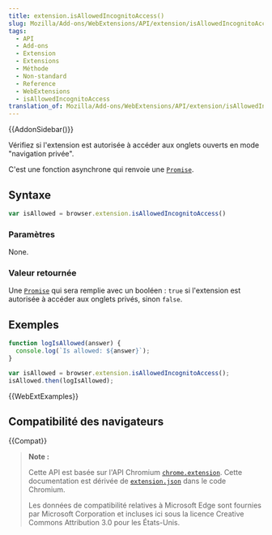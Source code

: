```yaml
---
title: extension.isAllowedIncognitoAccess()
slug: Mozilla/Add-ons/WebExtensions/API/extension/isAllowedIncognitoAccess
tags:
  - API
  - Add-ons
  - Extension
  - Extensions
  - Méthode
  - Non-standard
  - Reference
  - WebExtensions
  - isAllowedIncognitoAccess
translation_of: Mozilla/Add-ons/WebExtensions/API/extension/isAllowedIncognitoAccess
---
```


{{AddonSidebar()}}

Vérifiez si l'extension est autorisée à accéder aux onglets ouverts en mode "navigation privée".

C'est une fonction asynchrone qui renvoie une [`Promise`](/fr/docs/Web/JavaScript/Reference/Objets_globaux/Promise).

## Syntaxe

```js
var isAllowed = browser.extension.isAllowedIncognitoAccess()
```

### Paramètres

None.

### Valeur retournée

Une [`Promise`](/fr/docs/Web/JavaScript/Reference/Objets_globaux/Promise) qui sera remplie avec un booléen : `true` si l'extension est autorisée à accéder aux onglets privés, sinon `false`.

## Exemples

```js
function logIsAllowed(answer) {
  console.log(`Is allowed: ${answer}`);
}

var isAllowed = browser.extension.isAllowedIncognitoAccess();
isAllowed.then(logIsAllowed);
```

{{WebExtExamples}}

## Compatibilité des navigateurs

{{Compat}}

> **Note :**
>
> Cette API est basée sur l'API Chromium [`chrome.extension`](https://developer.chrome.com/extensions/extension). Cette documentation est dérivée de [`extension.json`](https://chromium.googlesource.com/chromium/src/+/master/chrome/common/extensions/api/extension.json) dans le code Chromium.
>
> Les données de compatibilité relatives à Microsoft Edge sont fournies par Microsoft Corporation et incluses ici sous la licence Creative Commons Attribution 3.0 pour les États-Unis.

<!--
// Copyright 2015 The Chromium Authors. All rights reserved.
//
// Redistribution and use in source and binary forms, with or without
// modification, are permitted provided that the following conditions are
// met:
//
//    * Redistributions of source code must retain the above copyright
// notice, this list of conditions and the following disclaimer.
//    * Redistributions in binary form must reproduce the above
// copyright notice, this list of conditions and the following disclaimer
// in the documentation and/or other materials provided with the
// distribution.
//    * Neither the name of Google Inc. nor the names of its
// contributors may be used to endorse or promote products derived from
// this software without specific prior written permission.
//
// THIS SOFTWARE IS PROVIDED BY THE COPYRIGHT HOLDERS AND CONTRIBUTORS
// "AS IS" AND ANY EXPRESS OR IMPLIED WARRANTIES, INCLUDING, BUT NOT
// LIMITED TO, THE IMPLIED WARRANTIES OF MERCHANTABILITY AND FITNESS FOR
// A PARTICULAR PURPOSE ARE DISCLAIMED. IN NO EVENT SHALL THE COPYRIGHT
// OWNER OR CONTRIBUTORS BE LIABLE FOR ANY DIRECT, INDIRECT, INCIDENTAL,
// SPECIAL, EXEMPLARY, OR CONSEQUENTIAL DAMAGES (INCLUDING, BUT NOT
// LIMITED TO, PROCUREMENT OF SUBSTITUTE GOODS OR SERVICES; LOSS OF USE,
// DATA, OR PROFITS; OR BUSINESS INTERRUPTION) HOWEVER CAUSED AND ON ANY
// THEORY OF LIABILITY, WHETHER IN CONTRACT, STRICT LIABILITY, OR TORT
// (INCLUDING NEGLIGENCE OR OTHERWISE) ARISING IN ANY WAY OUT OF THE USE
// OF THIS SOFTWARE, EVEN IF ADVISED OF THE POSSIBILITY OF SUCH DAMAGE.
-->
